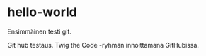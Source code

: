 # hello-world
Ensimmäinen testi git.

Git hub testaus.
Twig the Code -ryhmän innoittamana GitHubissa. 
